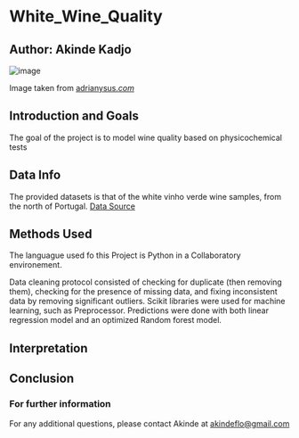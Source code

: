 # White_Wine_Quality


## Author: Akinde Kadjo

![image](https://user-images.githubusercontent.com/111167621/196629836-5b830b2b-4f4c-4cbe-8618-3f957fc4d9e0.png)


Image taken from [adrianysus.*com*](https://adrianysus.com/en/what-is-the-difference-between-chardonnay-pinot-grigio-and-sauvignon-blanc/)

## Introduction and Goals

The goal of the project is to model wine quality based on physicochemical tests

## Data Info
The provided datasets is that of the white vinho verde wine samples, from the north of Portugal. [Data Source](https://archive.ics.uci.edu/ml/datasets/wine+quality)


## Methods Used
The languague used fo this Project is Python in a Collaboratory environement.

Data cleaning protocol consisted of checking for duplicate (then removing them), checking for the presence of missing data, and fixing inconsistent data by removing significant outliers.
Scikit libraries were used for machine learning, such as Preprocessor. Predictions were done with both linear regression model and an optimized Random forest model.

## Interpretation

## Conclusion


### For further information
For any additional questions, please contact Akinde at akindeflo@gmail.com
